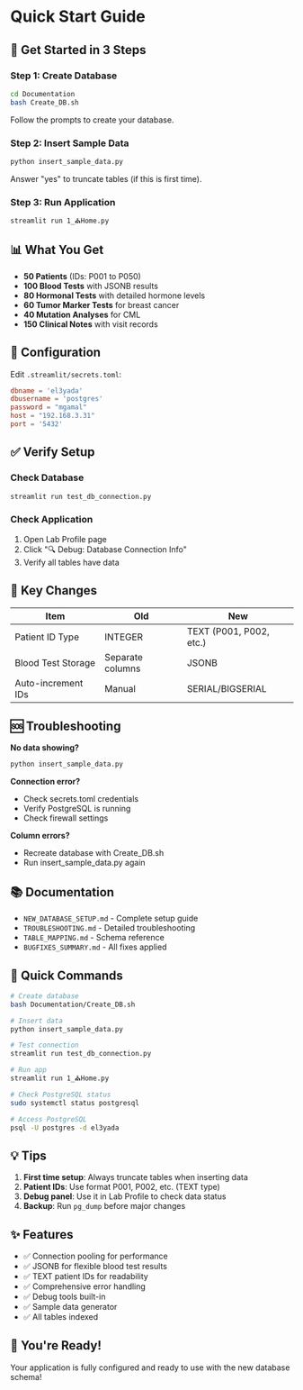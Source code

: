 # Quick Start Guide

## 🚀 Get Started in 3 Steps

### Step 1: Create Database
```bash
cd Documentation
bash Create_DB.sh
```
Follow the prompts to create your database.

### Step 2: Insert Sample Data
```bash
python insert_sample_data.py
```
Answer "yes" to truncate tables (if this is first time).

### Step 3: Run Application
```bash
streamlit run 1_⛪Home.py
```

## 📊 What You Get

- **50 Patients** (IDs: P001 to P050)
- **100 Blood Tests** with JSONB results
- **80 Hormonal Tests** with detailed hormone levels
- **60 Tumor Marker Tests** for breast cancer
- **40 Mutation Analyses** for CML
- **150 Clinical Notes** with visit records

## 🔧 Configuration

Edit `.streamlit/secrets.toml`:
```toml
dbname = 'el3yada'
dbusername = 'postgres'
password = "mgamal"
host = "192.168.3.31"
port = '5432'
```

## ✅ Verify Setup

### Check Database
```bash
streamlit run test_db_connection.py
```

### Check Application
1. Open Lab Profile page
2. Click "🔍 Debug: Database Connection Info"
3. Verify all tables have data

## 📝 Key Changes

| Item | Old | New |
|------|-----|-----|
| Patient ID Type | INTEGER | TEXT (P001, P002, etc.) |
| Blood Test Storage | Separate columns | JSONB |
| Auto-increment IDs | Manual | SERIAL/BIGSERIAL |

## 🆘 Troubleshooting

**No data showing?**
```bash
python insert_sample_data.py
```

**Connection error?**
- Check secrets.toml credentials
- Verify PostgreSQL is running
- Check firewall settings

**Column errors?**
- Recreate database with Create_DB.sh
- Run insert_sample_data.py again

## 📚 Documentation

- `NEW_DATABASE_SETUP.md` - Complete setup guide
- `TROUBLESHOOTING.md` - Detailed troubleshooting
- `TABLE_MAPPING.md` - Schema reference
- `BUGFIXES_SUMMARY.md` - All fixes applied

## 🎯 Quick Commands

```bash
# Create database
bash Documentation/Create_DB.sh

# Insert data
python insert_sample_data.py

# Test connection
streamlit run test_db_connection.py

# Run app
streamlit run 1_⛪Home.py

# Check PostgreSQL status
sudo systemctl status postgresql

# Access PostgreSQL
psql -U postgres -d el3yada
```

## 💡 Tips

1. **First time setup**: Always truncate tables when inserting data
2. **Patient IDs**: Use format P001, P002, etc. (TEXT type)
3. **Debug panel**: Use it in Lab Profile to check data status
4. **Backup**: Run `pg_dump` before major changes

## ✨ Features

- ✅ Connection pooling for performance
- ✅ JSONB for flexible blood test results
- ✅ TEXT patient IDs for readability
- ✅ Comprehensive error handling
- ✅ Debug tools built-in
- ✅ Sample data generator
- ✅ All tables indexed

## 🎉 You're Ready!

Your application is fully configured and ready to use with the new database schema!
